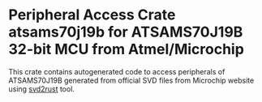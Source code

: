 # Peripheral Access Crate atsams70j19b for ATSAMS70J19B 32-bit MCU from Atmel/Microchip

This crate contains autogenerated code to access peripherals of ATSAMS70J19B generated from official SVD files from Microchip website using [svd2rust](https://github.com/rust-embedded/svd2rust/) tool.